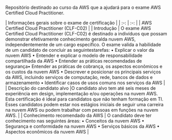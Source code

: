Repositório destinado ao curso da AWS que a ajudará para o exame AWS Certified Cloud Practitioner.

| Informações gerais sobre o exame de certificação | 
| :-: | :-: |
| AWS Certified Cloud Practitioner (CLF-C02) | 
| Introdução | O exame AWS Certified Cloud Practitioner (CLF-C02) é destinado a indivíduos que possam demonstrar efetivamente conhecimento geralda nuvem AWS, independentemente de um cargo específico. O exame valida a habilidade de um candidato de concluir as seguintestarefas:
• Explicar o valor da nuvem AWS
• Entender e explicar o modelo de responsabilidade compartilhada da AWS
• Entender as práticas recomendadas de segurança• Entender as práticas de cobrança, os aspectos econômicos e os custos da nuvem AWS
• Descrever e posicionar os principais serviços da AWS, incluindo serviços de computação, rede, bancos de dados e armazenamento
• Identificar casos de usos comuns nos serviços da AWS | 
| Descrição do candidato alvo |O candidato alvo tem até seis meses de experiência em design, implementação e/ou operações na nuvem AWS. Esta certificação é ideal para candidatos que não tenham formação em TI. Esses candidatos podem estar nos estágios iniciais de seguir uma carreira na nuvem AWS ou podem trabalhar com pessoas em funções na nuvem AWS. |
| Conhecimento recomendado da AWS | O candidato deve ter conhecimento nas seguintes áreas:
• Conceitos da nuvem AWS
• Segurança e conformidade na nuvem AWS
• Serviços básicos da AWS
• Aspectos econômicos da nuvem AWS |
